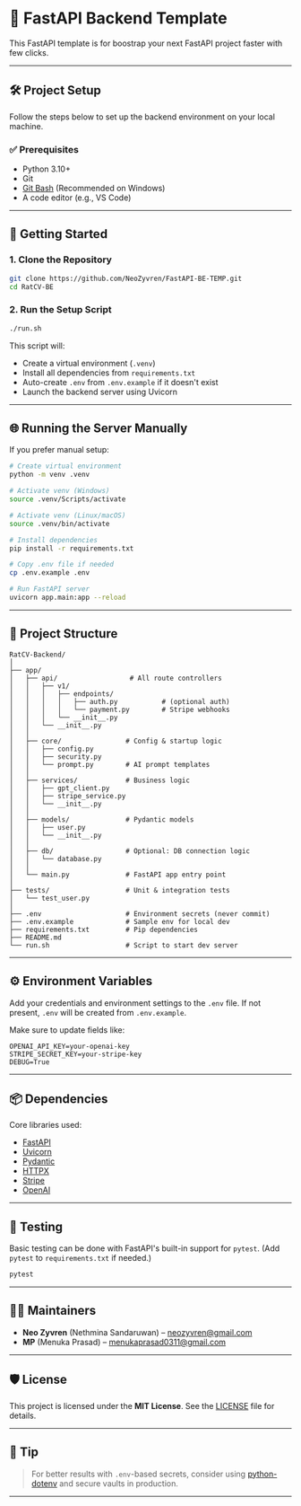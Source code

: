 
# 🧠 FastAPI Backend Template

This FastAPI template is for boostrap your next FastAPI project faster with few clicks.

---

## 🛠️ Project Setup

Follow the steps below to set up the backend environment on your local machine.

### ✅ Prerequisites

- Python 3.10+
- Git
- [Git Bash](https://git-scm.com/) (Recommended on Windows)
- A code editor (e.g., VS Code)

---

## 🚀 Getting Started

### 1. Clone the Repository

```bash
git clone https://github.com/NeoZyvren/FastAPI-BE-TEMP.git
cd RatCV-BE
```

### 2. Run the Setup Script

```bash
./run.sh
```

This script will:

- Create a virtual environment (`.venv`)
- Install all dependencies from `requirements.txt`
- Auto-create `.env` from `.env.example` if it doesn't exist
- Launch the backend server using Uvicorn

---

## 🌐 Running the Server Manually

If you prefer manual setup:

```bash
# Create virtual environment
python -m venv .venv

# Activate venv (Windows)
source .venv/Scripts/activate

# Activate venv (Linux/macOS)
source .venv/bin/activate

# Install dependencies
pip install -r requirements.txt

# Copy .env file if needed
cp .env.example .env

# Run FastAPI server
uvicorn app.main:app --reload
```

---

## 📁 Project Structure

```
RatCV-Backend/
│
├── app/
│   ├── api/                  # All route controllers
│   │   ├── v1/
│   │   │   ├── endpoints/
│   │   │   │   ├── auth.py           # (optional auth)
│   │   │   │   └── payment.py        # Stripe webhooks
│   │   │   └── __init__.py
│   │   └── __init__.py
│   │
│   ├── core/                # Config & startup logic
│   │   ├── config.py
│   │   ├── security.py
│   │   └── prompt.py        # AI prompt templates
│   │
│   ├── services/            # Business logic
│   │   ├── gpt_client.py
│   │   ├── stripe_service.py
│   │   └── __init__.py
│   │
│   ├── models/              # Pydantic models
│   │   ├── user.py
│   │   └── __init__.py
│   │
│   ├── db/                  # Optional: DB connection logic
│   │   └── database.py
│   │
│   └── main.py              # FastAPI app entry point
│
├── tests/                   # Unit & integration tests
│   └── test_user.py
│
├── .env                     # Environment secrets (never commit)
├── .env.example             # Sample env for local dev
├── requirements.txt         # Pip dependencies
├── README.md
└── run.sh                   # Script to start dev server
```

---

## ⚙️ Environment Variables

Add your credentials and environment settings to the `.env` file. If not present, `.env` will be created from `.env.example`.

Make sure to update fields like:
```
OPENAI_API_KEY=your-openai-key
STRIPE_SECRET_KEY=your-stripe-key
DEBUG=True
```

---

## 📦 Dependencies

Core libraries used:

- [FastAPI](https://fastapi.tiangolo.com/)
- [Uvicorn](https://www.uvicorn.org/)
- [Pydantic](https://docs.pydantic.dev/)
- [HTTPX](https://www.python-httpx.org/)
- [Stripe](https://stripe.com/docs/api)
- [OpenAI](https://platform.openai.com/docs)

---

## 🧪 Testing

Basic testing can be done with FastAPI's built-in support for `pytest`. (Add `pytest` to `requirements.txt` if needed.)

```bash
pytest
```

---

## 👨‍💻 Maintainers

- **Neo Zyvren** (Nethmina Sandaruwan) – [neozyvren@gmail.com](mailto:neozyvren@gmail.com)
- **MP** (Menuka Prasad) – [menukaprasad0311@gmail.com](mailto:menukaprasad0311@gmail.com)

---

## 🛡 License

This project is licensed under the **MIT License**. See the [LICENSE](LICENSE) file for details.

---

## 🧠 Tip

> For better results with `.env`-based secrets, consider using [python-dotenv](https://github.com/theskumar/python-dotenv) and secure vaults in production.

---
